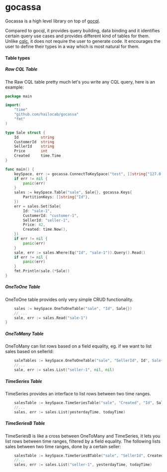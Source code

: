 gocassa
===

Gocassa is a high level library on top of [gocql](https://github.com/gocql/gocql).

Compared to gocql, it provides query building, data binding and it identifies certain query use cases and provides different kind of tables for them. Unlike [cqlc](https://github.com/relops/cqlc), it does not require the user to generate code. It encourages the user to define their types in a way which is most natural for them.

#### Table types

##### Raw CQL Table

The Raw CQL table pretty much let's you write any CQL query, here is an example:

```go
package main

import(
	"time"
	"github.com/hailocab/gocassa"
	"fmt"
)

type Sale struct {
	Id 			string
	CustomerId	string
	SellerId 	string
	Price 		int
	Created     time.Time
}

func main() {
	keySpace, err := gocassa.ConnectToKeySpace("test", []string{"127.0.0.1"}, "", "")
	if err != nil {
		panic(err)
	}
	sales := keySpace.Table("sale", Sale{}, gocassa.Keys{
		PartitionKeys: []string{"Id"},
	})
	err = sales.Set(Sale{
		Id: "sale-1",
		CustomerId: "customer-1",
		SellerId: "seller-1",
		Price: 42,
		Created: time.Now(),
	})
	if err != nil {
		panic(err)
	}
	sale, err := sales.Where(Eq("Id", "sale-1")).Query().Read()
	if err != nil {
		panic(err)
	}
	fmt.Println(sale.(*Sale))
}
```

##### OneToOne Table

OneToOne table provides only very simple CRUD functionality.

```go
	sales := keySpace.OneToOneTable("sale", "Id", Sale{})
	// ...
	sale, err := sales.Read("sale-1")
}
```

##### OneToMany Table

OneToMany can list rows based on a field equality, eg. if we want to list sales based on sellerId:

```go
	saleTables := keySpace.OneToOneTable("sale", "SellerId", Id", Sale{})
	//...
	sale, err := sales.List("seller-1", nil, nil)
```

##### TimeSeries Table

TimeSeries provides an interface to list rows between two time ranges.

```go
	salesTable := keySpace.TimeSeriesTable("sale", "Created", "Id", Sale{})
	//...
	sales, err := sales.List(yesterdayTime, todayTime)
```

##### TimeSeriesB Table

TimeSeriesB is like a cross between OneToMany and TimeSeries, it lets you list rows between time ranges, filtered by a field equality.
The following lists sales between two time ranges, done by a certain seller:

```go
	salesTable := keySpace.TimeSeriesBTable("sale", "SellerId", Created", "Id", Sale{})
	//...
	sales, err := sales.List("seller-1", yesterdayTime, todayTime)
```
